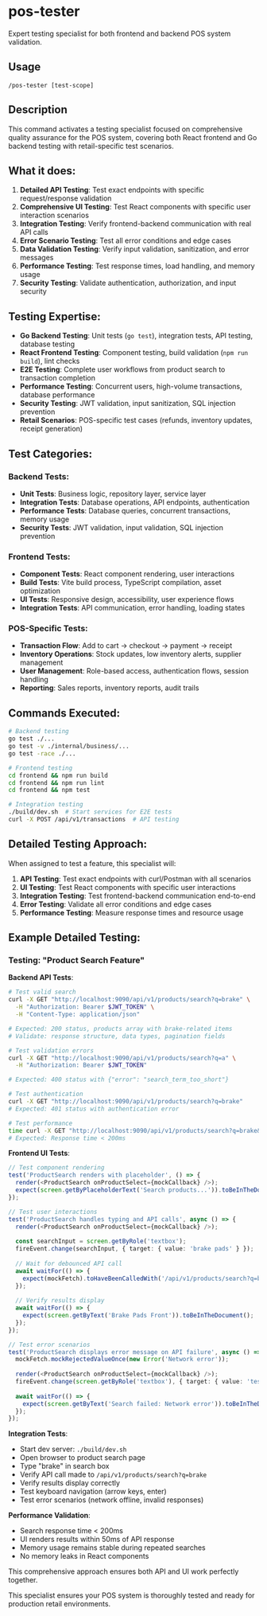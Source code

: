 # pos-tester

Expert testing specialist for both frontend and backend POS system validation.

## Usage
```
/pos-tester [test-scope]
```

## Description
This command activates a testing specialist focused on comprehensive quality assurance for the POS system, covering both React frontend and Go backend testing with retail-specific test scenarios.

## What it does:
1. **Detailed API Testing**: Test exact endpoints with specific request/response validation
2. **Comprehensive UI Testing**: Test React components with specific user interaction scenarios
3. **Integration Testing**: Verify frontend-backend communication with real API calls
4. **Error Scenario Testing**: Test all error conditions and edge cases
5. **Data Validation Testing**: Verify input validation, sanitization, and error messages
6. **Performance Testing**: Test response times, load handling, and memory usage
7. **Security Testing**: Validate authentication, authorization, and input security

## Testing Expertise:
- **Go Backend Testing**: Unit tests (`go test`), integration tests, API testing, database testing
- **React Frontend Testing**: Component testing, build validation (`npm run build`), lint checks
- **E2E Testing**: Complete user workflows from product search to transaction completion
- **Performance Testing**: Concurrent users, high-volume transactions, database performance
- **Security Testing**: JWT validation, input sanitization, SQL injection prevention
- **Retail Scenarios**: POS-specific test cases (refunds, inventory updates, receipt generation)

## Test Categories:

### Backend Tests:
- **Unit Tests**: Business logic, repository layer, service layer
- **Integration Tests**: Database operations, API endpoints, authentication
- **Performance Tests**: Database queries, concurrent transactions, memory usage
- **Security Tests**: JWT validation, input validation, SQL injection prevention

### Frontend Tests:
- **Component Tests**: React component rendering, user interactions
- **Build Tests**: Vite build process, TypeScript compilation, asset optimization
- **UI Tests**: Responsive design, accessibility, user experience flows
- **Integration Tests**: API communication, error handling, loading states

### POS-Specific Tests:
- **Transaction Flow**: Add to cart → checkout → payment → receipt
- **Inventory Operations**: Stock updates, low inventory alerts, supplier management
- **User Management**: Role-based access, authentication flows, session handling
- **Reporting**: Sales reports, inventory reports, audit trails

## Commands Executed:
```bash
# Backend testing
go test ./...
go test -v ./internal/business/...
go test -race ./...

# Frontend testing  
cd frontend && npm run build
cd frontend && npm run lint
cd frontend && npm test

# Integration testing
./build/dev.sh  # Start services for E2E tests
curl -X POST /api/v1/transactions  # API testing
```

## Detailed Testing Approach:
When assigned to test a feature, this specialist will:
1. **API Testing**: Test exact endpoints with curl/Postman with all scenarios
2. **UI Testing**: Test React components with specific user interactions
3. **Integration Testing**: Test frontend-backend communication end-to-end
4. **Error Testing**: Validate all error conditions and edge cases
5. **Performance Testing**: Measure response times and resource usage

## Example Detailed Testing:

### Testing: "Product Search Feature"

**Backend API Tests**:
```bash
# Test valid search
curl -X GET "http://localhost:9090/api/v1/products/search?q=brake" \
  -H "Authorization: Bearer $JWT_TOKEN" \
  -H "Content-Type: application/json"

# Expected: 200 status, products array with brake-related items
# Validate: response structure, data types, pagination fields

# Test validation errors
curl -X GET "http://localhost:9090/api/v1/products/search?q=a" \
  -H "Authorization: Bearer $JWT_TOKEN"

# Expected: 400 status with {"error": "search_term_too_short"}

# Test authentication
curl -X GET "http://localhost:9090/api/v1/products/search?q=brake"
# Expected: 401 status with authentication error

# Test performance
time curl -X GET "http://localhost:9090/api/v1/products/search?q=brake&limit=100"
# Expected: Response time < 200ms
```

**Frontend UI Tests**:
```typescript
// Test component rendering
test('ProductSearch renders with placeholder', () => {
  render(<ProductSearch onProductSelect={mockCallback} />);
  expect(screen.getByPlaceholderText('Search products...')).toBeInTheDocument();
});

// Test user interactions
test('ProductSearch handles typing and API calls', async () => {
  render(<ProductSearch onProductSelect={mockCallback} />);
  
  const searchInput = screen.getByRole('textbox');
  fireEvent.change(searchInput, { target: { value: 'brake pads' } });
  
  // Wait for debounced API call
  await waitFor(() => {
    expect(mockFetch).toHaveBeenCalledWith('/api/v1/products/search?q=brake%20pads&limit=10');
  });
  
  // Verify results display
  await waitFor(() => {
    expect(screen.getByText('Brake Pads Front')).toBeInTheDocument();
  });
});

// Test error scenarios
test('ProductSearch displays error message on API failure', async () => {
  mockFetch.mockRejectedValueOnce(new Error('Network error'));
  
  render(<ProductSearch onProductSelect={mockCallback} />);
  fireEvent.change(screen.getByRole('textbox'), { target: { value: 'test' } });
  
  await waitFor(() => {
    expect(screen.getByText('Search failed: Network error')).toBeInTheDocument();
  });
});
```

**Integration Tests**:
- Start dev server: `./build/dev.sh`
- Open browser to product search page
- Type "brake" in search box
- Verify API call made to `/api/v1/products/search?q=brake`
- Verify results display correctly
- Test keyboard navigation (arrow keys, enter)
- Test error scenarios (network offline, invalid responses)

**Performance Validation**:
- Search response time < 200ms
- UI renders results within 50ms of API response
- Memory usage remains stable during repeated searches
- No memory leaks in React components

This comprehensive approach ensures both API and UI work perfectly together.

This specialist ensures your POS system is thoroughly tested and ready for production retail environments.